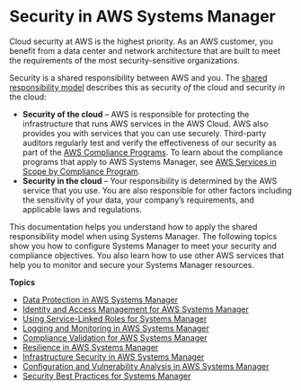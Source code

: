 # Security in AWS Systems Manager<a name="security"></a>

Cloud security at AWS is the highest priority\. As an AWS customer, you benefit from a data center and network architecture that are built to meet the requirements of the most security\-sensitive organizations\.

Security is a shared responsibility between AWS and you\. The [shared responsibility model](http://aws.amazon.com/compliance/shared-responsibility-model/) describes this as security *of* the cloud and security *in* the cloud:
+ **Security of the cloud** – AWS is responsible for protecting the infrastructure that runs AWS services in the AWS Cloud\. AWS also provides you with services that you can use securely\. Third\-party auditors regularly test and verify the effectiveness of our security as part of the [AWS Compliance Programs](http://aws.amazon.com/compliance/programs/)\. To learn about the compliance programs that apply to AWS Systems Manager, see [AWS Services in Scope by Compliance Program](http://aws.amazon.com/compliance/services-in-scope/)\.
+ **Security in the cloud** – Your responsibility is determined by the AWS service that you use\. You are also responsible for other factors including the sensitivity of your data, your company’s requirements, and applicable laws and regulations\. 

This documentation helps you understand how to apply the shared responsibility model when using Systems Manager\. The following topics show you how to configure Systems Manager to meet your security and compliance objectives\. You also learn how to use other AWS services that help you to monitor and secure your Systems Manager resources\. 

**Topics**
+ [Data Protection in AWS Systems Manager](data-protection.md)
+ [Identity and Access Management for AWS Systems Manager](security-iam.md)
+ [Using Service\-Linked Roles for Systems Manager](using-service-linked-roles.md)
+ [Logging and Monitoring in AWS Systems Manager](logging-and-monitoring.md)
+ [Compliance Validation for AWS Systems Manager](security-compliance.md)
+ [Resilience in AWS Systems Manager](disaster-recovery-resiliency.md)
+ [Infrastructure Security in AWS Systems Manager](infrastructure-security.md)
+ [Configuration and Vulnerability Analysis in AWS Systems Manager](vulnerability-analysis-and-management.md)
+ [Security Best Practices for Systems Manager](security-best-practices.md)